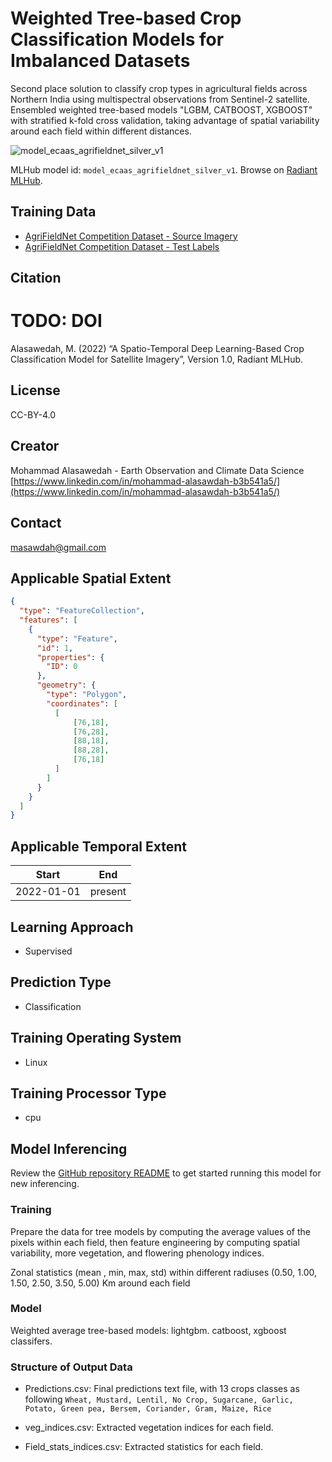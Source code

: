 # Weighted Tree-based Crop Classification Models for Imbalanced Datasets

Second place solution to classify crop types in agricultural fields across Northern India using multispectral observations from Sentinel-2 satellite. Ensembled weighted tree-based models "LGBM, CATBOOST, XGBOOST" with stratified k-fold cross validation, taking advantage of spatial variability around each field within different distances.

![model_ecaas_agrifieldnet_silver_v1](https://radiantmlhub.blob.core.windows.net/frontend-ml-model-images/model_ecaas_agrifieldnet_silver_v1.png)

MLHub model id: `model_ecaas_agrifieldnet_silver_v1`. Browse on [Radiant MLHub](https://mlhub.earth/model/model_ecaas_agrifieldnet_silver_v1).

## Training Data

- [AgriFieldNet Competition Dataset - Source Imagery](https://api.radiant.earth/mlhub/v1/collections/ref_agrifieldnet_competition_v1_source)
- [AgriFieldNet Competition Dataset - Test Labels](https://api.radiant.earth/mlhub/v1/collections/ref_agrifieldnet_competition_v1_labels_train)

## Citation

# TODO: DOI

Alasawedah, M. (2022) “A Spatio-Temporal Deep Learning-Based Crop Classification
Model for Satellite Imagery”, Version 1.0, Radiant MLHub.

## License

CC-BY-4.0

## Creator

Mohammad Alasawedah - Earth Observation and Climate Data Science
[https://www.linkedin.com/in/mohammad-alasawdah-b3b541a5/](https://www.linkedin.com/in/mohammad-alasawdah-b3b541a5/)

## Contact

masawdah@gmail.com

## Applicable Spatial Extent

```geojson
{
  "type": "FeatureCollection",
  "features": [
    {
      "type": "Feature",
      "id": 1,
      "properties": {
        "ID": 0
      },
      "geometry": {
        "type": "Polygon",
        "coordinates": [
          [
              [76,18],
              [76,28],
              [88,18],
              [88,28],
              [76,18]
          ]
        ]
      }
    }
  ]
}
```

## Applicable Temporal Extent

| Start | End |
|-------|-----|
| 2022-01-01 | present |

## Learning Approach

- Supervised

## Prediction Type

- Classification

## Training Operating System

- Linux

## Training Processor Type

- cpu

## Model Inferencing

Review the [GitHub repository README](../README.md) to get started running
this model for new inferencing.

### Training

Prepare the data for tree models by computing the average values of the pixels within each field, then feature engineering by computing spatial variability, more vegetation, and flowering phenology indices.

Zonal statistics  (mean , min, max, std) within different radiuses (0.50, 1.00, 1.50, 2.50, 3.50, 5.00) Km around each field

### Model

Weighted average tree-based models: lightgbm. catboost, xgboost classifers.

### Structure of Output Data

- Predictions.csv: Final predictions text file, with 13 crops classes as following
 `Wheat, Mustard, Lentil, No Crop, Sugarcane, Garlic, Potato, Green pea, Bersem, Coriander, Gram, Maize, Rice`

- veg_indices.csv: Extracted vegetation indices for each field.

- Field_stats_indices.csv: Extracted statistics for each field.
